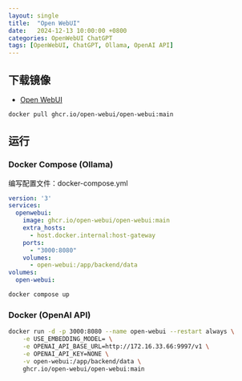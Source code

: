 ```yaml
---
layout: single
title:  "Open WebUI"
date:   2024-12-13 10:00:00 +0800
categories: OpenWebUI ChatGPT
tags: [OpenWebUI, ChatGPT, Ollama, OpenAI API]
---
```


## 下载镜像

- [Open WebUI](https://github.com/open-webui/open-webui)

```bash
docker pull ghcr.io/open-webui/open-webui:main
```

## 运行

### Docker Compose (Ollama)

编写配置文件：docker-compose.yml

```yaml
version: '3'
services:
  openwebui:
    image: ghcr.io/open-webui/open-webui:main
    extra_hosts:
      - host.docker.internal:host-gateway    
    ports:
      - "3000:8080"
    volumes:
      - open-webui:/app/backend/data
volumes:
  open-webui:
```

```bash
docker compose up
```

### Docker (OpenAI API)

```bash
docker run -d -p 3000:8080 --name open-webui --restart always \
    -e USE_EMBEDDING_MODEL= \
    -e OPENAI_API_BASE_URL=http://172.16.33.66:9997/v1 \
    -e OPENAI_API_KEY=NONE \
    -v open-webui:/app/backend/data \
    ghcr.io/open-webui/open-webui:main
```
